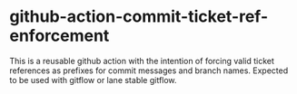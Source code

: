 # github-action-commit-ticket-ref-enforcement
This is a reusable github action with the intention of forcing valid ticket references as prefixes for commit messages and branch names. Expected to be used with gitflow or lane stable gitflow.
